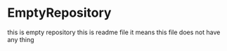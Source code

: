 # EmptyRepository
this is empty repository
this is readme file it means this file does not have any thing

